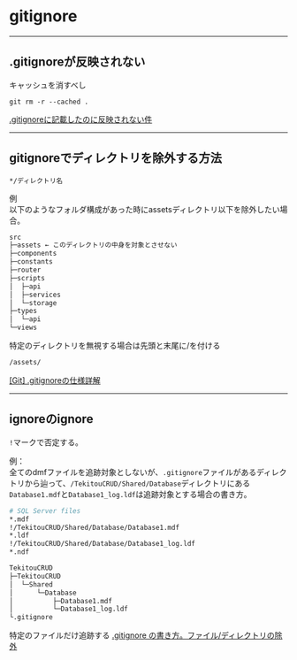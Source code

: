 # gitignore

---

## .gitignoreが反映されない

キャッシュを消すべし  

`git rm -r --cached .`

[.gitignoreに記載したのに反映されない件](https://qiita.com/fuwamaki/items/3ed021163e50beab7154)

---

## gitignoreでディレクトリを除外する方法

`*/ディレクトリ名`  

例  
以下のようなフォルダ構成があった時にassetsディレクトリ以下を除外したい場合。  

``` txt : フォルダ構成
src
├─assets ← このディレクトリの中身を対象とさせない
├─components
├─constants
├─router
├─scripts
│  ├─api
│  ├─services
│  └─storage
├─types
│  └─api
└─views
```

特定のディレクトリを無視する場合は先頭と末尾に/を付ける

``` txt : gitignore
/assets/
```

[[Git] .gitignoreの仕様詳解](https://qiita.com/anqooqie/items/110957797b3d5280c44f)  

---

## ignoreのignore

`!`マークで否定する。  

例：  
全てのdmfファイルを追跡対象としないが、`.gitignore`ファイルがあるディレクトリから辿って、`/TekitouCRUD/Shared/Database`ディレクトリにある`Database1.mdf`と`Database1_log.ldf`は追跡対象とする場合の書き方。  

``` bash
# SQL Server files
*.mdf
!/TekitouCRUD/Shared/Database/Database1.mdf
*.ldf
!/TekitouCRUD/Shared/Database/Database1_log.ldf
*.ndf
```

``` txt
TekitouCRUD
├─TekitouCRUD
│  └─Shared
│      └─Database
│          ├─Database1.mdf
│          └─Database1_log.ldf
└.gitignore
```

特定のファイルだけ追跡する
[.gitignore の書き方。ファイル/ディレクトリの除外](https://www-creators.com/archives/1662)  
